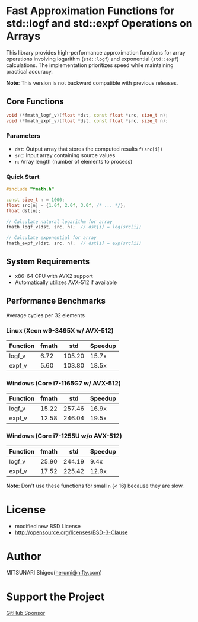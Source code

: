 # Fast Approximation Functions for std::logf and std::expf Operations on Arrays

This library provides high-performance approximation functions for array operations involving logarithm (`std::logf`) and exponential (`std::expf`) calculations.
The implementation prioritizes speed while maintaining practical accuracy.

**Note**: This version is not backward compatible with previous releases.

## Core Functions

```cpp
void (*fmath_logf_v)(float *dst, const float *src, size_t n);
void (*fmath_expf_v)(float *dst, const float *src, size_t n);
```

### Parameters
- `dst`: Output array that stores the computed results `f(src[i])`
- `src`: Input array containing source values
- `n`: Array length (number of elements to process)

### Quick Start

```cpp
#include "fmath.h"

const size_t n = 1000;
float src[n] = {1.0f, 2.0f, 3.0f, /* ... */};
float dst[n];

// Calculate natural logarithm for array
fmath_logf_v(dst, src, n);  // dst[i] = log(src[i])

// Calculate exponential for array
fmath_expf_v(dst, src, n);  // dst[i] = exp(src[i])
```

## System Requirements

- x86-64 CPU with AVX2 support
- Automatically utilizes AVX-512 if available

## Performance Benchmarks
Average cycles per 32 elements

### Linux (Xeon w9-3495X w/ AVX-512)

| Function | fmath | std    | Speedup |
|----------|-------|--------|---------|
| logf_v   | 6.72  | 105.20 | 15.7x   |
| expf_v   | 5.60  | 103.80 | 18.5x   |

### Windows (Core i7-1165G7 w/ AVX-512)

| Function | fmath | std    | Speedup |
|----------|-------|--------|---------|
| logf_v   | 15.22 | 257.46 | 16.9x   |
| expf_v   | 12.58 | 246.04 | 19.5x   |

### Windows (Core  i7-1255U w/o AVX-512)

| Function | fmath | std    | Speedup |
|----------|-------|--------|---------|
| logf_v   | 25.90 | 244.19 |  9.4x   |
| expf_v   | 17.52 | 225.42 | 12.9x   |

**Note**: Don't use these functions for small `n` (< 16) because they are slow.

# License

- modified new BSD License
- http://opensource.org/licenses/BSD-3-Clause

# Author

MITSUNARI Shigeo(herumi@nifty.com)

# Support the Project
[GitHub Sponsor](https://github.com/sponsors/herumi)

